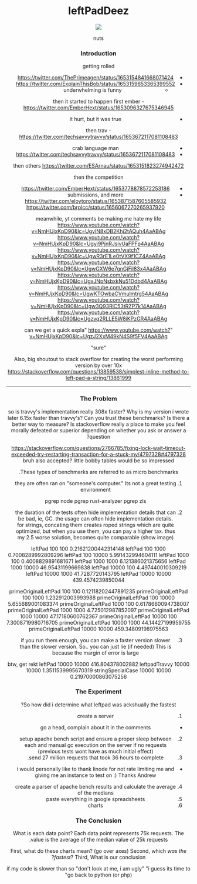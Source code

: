 <summary dir=rtl align=center><summary dir=ltr /><h1>leftPadDeez</h1></summary>
<img align=center src=https://user-images.githubusercontent.com/31113245/235832123-4a107f5b-b66a-49a8-a679-e4334e38b512.png />
<p align=center>nuts</p>

### Introduction
getting rolled
* https://twitter.com/ThePrimeagen/status/1653154841668071424
* https://twitter.com/ExplainThisBob/status/1653159653365399552
  - underwhelming is funny

then it started to happen
first ember - https://twitter.com/EmberHext/status/1653096327675346945
  - it hurt, but it was true

then trav - https://twitter.com/techsavvytravvy/status/1653672117081108483
  - crab language man
  - https://twitter.com/techsavvytravvy/status/1653672117081108483

then others
https://twitter.com/ESArnau/status/1653151823274942472

then the competition
  - https://twitter.com/EmberHext/status/1653778878572253186
  - submissions, and more
        https://twitter.com/eloytoro/status/1653871587605585932
        https://twitter.com/brplcc/status/1656067270265937920


meanwhile, yt comments be making me hate my life
https://www.youtube.com/watch?v=NmHUjxKpD90&lc=UgylN8xDB2Khj2tAQuh4AaABAg
https://www.youtube.com/watch?v=NmHUjxKpD90&lc=Ugyi9PjnRJsivUaFPFp4AaABAg
https://www.youtube.com/watch?v=NmHUjxKpD90&lc=UgwR3rE1Le0tVX9f1CZ4AaABAg
https://www.youtube.com/watch?v=NmHUjxKpD90&lc=UgwGXW6e7gnGjFil83x4AaABAg
https://www.youtube.com/watch?v=NmHUjxKpD90&lc=UgxJNpNsbxkNu51Ddbd4AaABAg
https://www.youtube.com/watch?v=NmHUjxKpD90&lc=UgwKTOwbaCVmulmtrg54AaABAg
https://www.youtube.com/watch?v=NmHUjxKpD90&lc=Ugw3Q93RlC53tRZP7k14AaABAg
https://www.youtube.com/watch?v=NmHUjxKpD90&lc=Ugzvq2RLLE5W8iKPzGR4AaABAg

"can we get a quick expla"
https://www.youtube.com/watch?v=NmHUjxKpD90&lc=UgzJ2XxM49kN4S9f5FV4AaABAg

"sure"

Also, big shoutout to stack overflow for creating the worst performing version
by over 10x
https://stackoverflow.com/questions/13859538/simplest-inline-method-to-left-pad-a-string/13861999

---

### The Problem
so is travvy's implementation really 308x faster?  Why is my version i wrote
later 6.15x faster than travvy's?  Can you trust these benchmarks?  Is there a
better way to measure?  Is stackoverflow really a place to make you feel
morally defeated or superior depending on whether you ask or answer a question?

https://stackoverflow.com/questions/2766785/fixing-lock-wait-timeout-exceeded-try-restarting-transaction-for-a-stuck-my/4797328#4797328
bruh
also accepted? little bobby tables would be so impressed

These types of benchmarks are referred to as micro benchmarks.
1. they are often ran on "someone's computer."  Its not a great testing
   environment

   pgrep node
   pgrep rust-analyzer
   pgrep zls

2. the duration of the tests often hide implementation details that can be bad,
   ie, GC.  the usage can often hide implementation details.  for strings,
   concating them creates roped strings which are quite optimized, but when you
   use them, you can pay a higher tax.  thus my 2.5 worse solution, becomes
   quite comparable (show image)

leftPad 100 100 0.21621200442314148
leftPad 100 1000 0.7008289992809296
leftPad 100 10000 5.991432994604111
leftPad 1000 100 0.4008829891681671
leftPad 1000 1000 6.121386021375656
leftPad 1000 10000 46.95431199669838
leftPad 10000 100 4.497440010309219
leftPad 10000 1000 41.7287720143795
leftPad 10000 10000 439.4574239850044

primeOriginalLeftPad 100 100 0.12118202447891235
primeOriginalLeftPad 100 1000 1.232912003993988
primeOriginalLeftPad 100 10000 5.655689001083374
primeOriginalLeftPad 1000 100 0.6178660094738007
primeOriginalLeftPad 1000 1000 4.725012987852097
primeOriginalLeftPad 1000 10000 47.17180600762367
primeOriginalLeftPad 10000 100 7.3008719980716705
primeOriginalLeftPad 10000 1000 44.14427199959755
primeOriginalLeftPad 10000 10000 459.34809198975563

3. if you run them enough, you can make a faster version slower than the slower
   version.  So.. you can just lie (if needed)  This is because the margin of
   error is large

btw, get rekt
leftPad 10000 10000 416.804378002882
leftpadTravvy 10000 10000 1.3511539995670319
stringSpecialCase 10000 10000 0.21970000863075256

### The Experiment
So how did i determine what leftpad was ackshually the fastest?

1. create a server
  - go a head, complain about it in the comments
2. setup apache bench script and ensure a proper sleep between each and manual
   gc execution on the server if no requests (previous tests wont have as much
   initial effect)
3. send 27 million requests that took 36 hours to complete.
  - i would personally like to thank linode for not rate limiting me and giving me an instance to test on :)  Thanks Andrew
4. create a parser of apache bench results and calculate the average of the medians
5. paste everything in google spreadsheets
6. charts

### The Conclusion
What is each data point? Each data point represents 75k requests.  The value is
the average of the median value of 25k requests.

First, what do these charts mean? (go over axes)
Second, which _was the fastest_?
Third, What is our conclusion?

if my code is slower than so
"don't look at me, i am ugly"
"i guess its time to go back to python (or php)"
